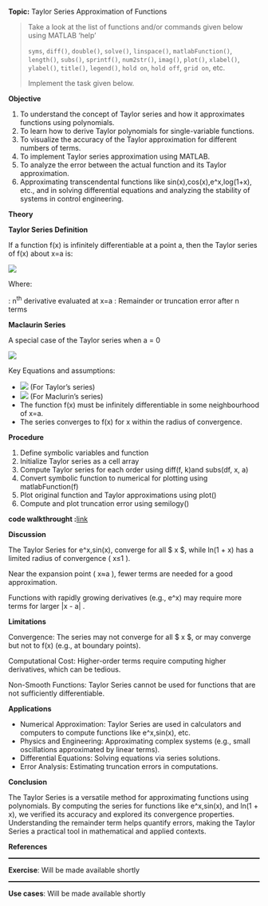 ﻿
**Topic:** Taylor Series Approximation of Functions

> Take a look at the list of functions and/or commands given below using MATLAB ‘help’  
>  
> `syms`, `diff()`, `double()`, `solve()`, `linspace()`, `matlabFunction()`, `length()`, `subs()`, `sprintf()`, `num2str()`, `imag()`, `plot()`, `xlabel()`, `ylabel()`, `title()`, `legend()`, `hold on`, `hold off`, `grid on`, etc.  
>  
> Implement the task given below.

**Objective**

1. To understand the concept of Taylor series and how it approximates functions using polynomials.
1. To learn how to derive Taylor polynomials for single-variable functions.
1. To visualize the accuracy of the Taylor approximation for different numbers of terms.
1. To implement Taylor series approximation using MATLAB.
1. To analyze the error between the actual function and its Taylor approximation.
1. Approximating transcendental functions like sin(x),cos(x),e^x,log(1+x), etc., and in solving differential equations and analyzing the stability of systems in control engineering. 

**Theory**

**Taylor Series Definition**

If a function f(x) is infinitely differentiable at a point a, then the Taylor series of f(x) about x=a is:

![](/media/courses/matlab/exp_outputs/exp4a.png)

Where:

: n<sup>th</sup> derivative evaluated at x=a
: Remainder or truncation error after n terms

**Maclaurin Series**

A special case of the Taylor series when a = 0

![](/media/courses/matlab/exp_outputs/exp4b.png)

Key Equations and assumptions:

- ![](/media/courses/matlab/exp_outputs/exp4c.png) (For Taylor’s series)
- ![](/media/courses/matlab/exp_outputs/exp4d.png) (For Maclurin’s series)
- The function f(x) must be infinitely differentiable in some neighbourhood of x=a. 
- The series converges to f(x) for x within the radius of convergence.

**Procedure**

1. Define symbolic variables and function
1. Initialize Taylor series as a cell array
1. Compute Taylor series for each order using diff(f, k)and subs(df, x, a)
1. Convert symbolic function to numerical for plotting using matlabFunction(f)
1. Plot original function and Taylor approximations using plot()        
1. Compute and plot truncation error using semilogy()      

**code walkthrought :**[link](./experiments/experiment_viewer.html?exp=exp7)

**Discussion**

The Taylor Series for  e^x,sin(x), converge for all $ x $, while ln(1 + x) has a limited radius of convergence ( x≤1 ).

Near the expansion point ( x≈a ), fewer terms are needed for a good approximation.

Functions with rapidly growing derivatives (e.g.,  e^x) may require more terms for larger  |x - a| . 

**Limitations**

Convergence: The series may not converge for all $ x $, or may converge but not to f(x) (e.g., at boundary points).

Computational Cost: Higher-order terms require computing higher derivatives, which can be tedious.

Non-Smooth Functions: Taylor Series cannot be used for functions that are not sufficiently differentiable.

**Applications**

- Numerical Approximation: Taylor Series are used in calculators and computers to compute functions like  e^x,sin(x), etc.
- Physics and Engineering: Approximating complex systems (e.g., small oscillations approximated by linear terms).
- Differential Equations: Solving equations via series solutions.
- Error Analysis: Estimating truncation errors in computations.

**Conclusion**

The Taylor Series is a versatile method for approximating functions using polynomials. By computing the series for functions like e^x,sin(x), and ln(1 + x), we verified its accuracy and explored its convergence properties. Understanding the remainder term helps quantify errors, making the Taylor Series a practical tool in mathematical and applied contexts.

**References**
<hr style="border: none; border-top: 1.5px solid #000; margin: 0.5em 0;">

**Exercise**: Will be made available shortly
<hr style="border: none; border-top: 1.5px solid #000; margin: 0.5em 0;">

**Use cases**: Will be made available shortly
